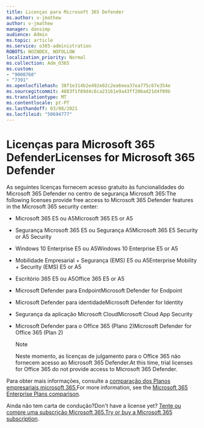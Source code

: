 ```yaml
---
title: Licenças para Microsoft 365 Defender
ms.author: v-jmathew
author: v-jmathew
manager: dansimp
audience: Admin
ms.topic: article
ms.service: o365-administration
ROBOTS: NOINDEX, NOFOLLOW
localization_priority: Normal
ms.collection: Adm_O365
ms.custom:
- "9000760"
- "7391"
ms.openlocfilehash: 38f1e314b2e492e02c2ea6eea37ea775c67e354e
ms.sourcegitcommit: 4883f1f89d4c6ca23161e9a43ff206ad21d4f09b
ms.translationtype: MT
ms.contentlocale: pt-PT
ms.lasthandoff: 03/08/2021
ms.locfileid: "50694777"
---
```

# <a name="licenses-for-microsoft-365-defender"></a><span data-ttu-id="26b4e-102">Licenças para Microsoft 365 Defender</span><span class="sxs-lookup"><span data-stu-id="26b4e-102">Licenses for Microsoft 365 Defender</span></span>

<span data-ttu-id="26b4e-103">As seguintes licenças fornecem acesso gratuito às funcionalidades do Microsoft 365 Defender no centro de segurança Microsoft 365:</span><span class="sxs-lookup"><span data-stu-id="26b4e-103">The following licenses provide free access to Microsoft 365 Defender features in the Microsoft 365 security center:</span></span>

- <span data-ttu-id="26b4e-104">Microsoft 365 E5 ou A5</span><span class="sxs-lookup"><span data-stu-id="26b4e-104">Microsoft 365 E5 or A5</span></span>
- <span data-ttu-id="26b4e-105">Segurança Microsoft 365 E5 ou Segurança A5</span><span class="sxs-lookup"><span data-stu-id="26b4e-105">Microsoft 365 E5 Security or A5 Security</span></span>
- <span data-ttu-id="26b4e-106">Windows 10 Enterprise E5 ou A5</span><span class="sxs-lookup"><span data-stu-id="26b4e-106">Windows 10 Enterprise E5 or A5</span></span>
- <span data-ttu-id="26b4e-107">Mobilidade Empresarial + Segurança (EMS) E5 ou A5</span><span class="sxs-lookup"><span data-stu-id="26b4e-107">Enterprise Mobility + Security (EMS) E5 or A5</span></span>
- <span data-ttu-id="26b4e-108">Escritório 365 E5 ou A5</span><span class="sxs-lookup"><span data-stu-id="26b4e-108">Office 365 E5 or A5</span></span>
- <span data-ttu-id="26b4e-109">Microsoft Defender para Endpoint</span><span class="sxs-lookup"><span data-stu-id="26b4e-109">Microsoft Defender for Endpoint</span></span>
- <span data-ttu-id="26b4e-110">Microsoft Defender para identidade</span><span class="sxs-lookup"><span data-stu-id="26b4e-110">Microsoft Defender for Identity</span></span>
- <span data-ttu-id="26b4e-111">Segurança da aplicação Microsoft Cloud</span><span class="sxs-lookup"><span data-stu-id="26b4e-111">Microsoft Cloud App Security</span></span>
- <span data-ttu-id="26b4e-112">Microsoft Defender para o Office 365 (Plano 2)</span><span class="sxs-lookup"><span data-stu-id="26b4e-112">Microsoft Defender for Office 365 (Plan 2)</span></span>

    > [!NOTE]
    > <span data-ttu-id="26b4e-113">Neste momento, as licenças de julgamento para o Office 365 não fornecem acesso ao Microsoft 365 Defender.</span><span class="sxs-lookup"><span data-stu-id="26b4e-113">At this time, trial licenses for Office 365 do not provide access to Microsoft 365 Defender.</span></span>

<span data-ttu-id="26b4e-114">Para obter mais informações, consulte a [comparação dos Planos empresariais microsoft 365.](https://go.microsoft.com/fwlink/?linkid=2143458)</span><span class="sxs-lookup"><span data-stu-id="26b4e-114">For more information, see the [Microsoft 365 Enterprise Plans comparison](https://go.microsoft.com/fwlink/?linkid=2143458).</span></span>

<span data-ttu-id="26b4e-115">Ainda não tem carta de condução?</span><span class="sxs-lookup"><span data-stu-id="26b4e-115">Don't have a license yet?</span></span> <span data-ttu-id="26b4e-116">[Tente ou compre uma subscrição Microsoft 365.](https://go.microsoft.com/fwlink/?linkid=2143625)</span><span class="sxs-lookup"><span data-stu-id="26b4e-116">[Try or buy a Microsoft 365 subscription](https://go.microsoft.com/fwlink/?linkid=2143625).</span></span>
